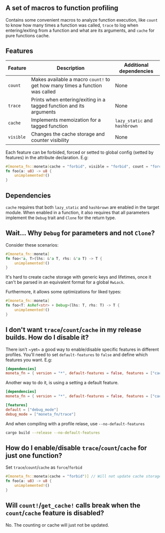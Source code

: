 ## A set of macros to function profiling
Contains some convenient macros to analyze function execution, like `count` to know how many times a function was called, `trace` to log when entering/exiting from a function and what are its arguments, and `cache` for pure functions cache.


## Features
| Feature | Description | Additional dependencies |
| ------- | ----------- | ----------------------- |
| `count` | Makes available a macro `count!` to get how many times a function was called | None |
| `trace` | Prints when entering/exiting in a tagged function and its arguments | None |
| `cache` | Implements memoization for a tagged function | `lazy_static` and `hashbrown` |
| `visible` | Changes the cache storage and counter visibility | None |

Each feature can be forbided, forced or setted to global config (setted by features) in the attribute declaration. E.g:
```rust 
#[moneta_fn::moneta(cache = "forbid", visible = "forbid", count = "force")]
fn foo(a: u8) -> u8 {
    unimplemented!()
}
```

## Dependencies
`cache` requires that both `lazy_static` and `hashbrown` are enabled in the target module. When enabled in a function, it also requires that all parameters implement the `Debug` trait and `Clone` for the return type.

## Wait... Why `Debug` for parameters and not `Clone`?
Consider these scenarios:
```rust
#[moneta_fn::moneta]
fn foo<'a, T>(lhs: &'a T, rhs: &'a T) -> T {
    unimplemented!()
}
```
It's hard to create cache storage with generic keys and lifetimes, once it can't be parsed in an equivalent format for a global `RwLock`.

Furthermore, it allows some optimizations for liked types:
```rust
#[moneta_fn::moneta]
fn foo<T: AsRef<str> + Debug>(lhs: T, rhs: T) -> T {
    unimplemented!()
}
```

## I don't want `trace`/`count`/`cache` in my release builds. How do I disable it?
There isn't ~yet~ a good way to enable/disable specific features in different profiles. You'll need to set `default-features` to `false` and define which features you want. E.g:
```toml 
[dependencies]
moneta_fn = { version = "*", default-features = false, features = ["cache", "count", "time"] }
```

Another way to do it, is using a setting a default feature.
```toml 
[dependencies]
moneta_fn = { version = "*", default-features = false, features = ["cache", "count", "time"] }

[features]
default = ["debug_mode"]
debug_mode = ["moneta_fn/trace"]
```

And when compiling with a profile relase, use `--no-default-features`
```bash
cargo build --release --no-default-features
```

## How do I enable/disable `trace`/`count`/`cache` for just one function?
Set `trace`/`count`/`cache` as `force`/`forbid`
```rust
#[moneta_fn::moneta(cache = "forbid")] // Will not update cache storage
fn foo(a: u8) -> u8 {
    unimplemented!()
}
```

## Will `count!`/`get_cache!` calls break when the `count`/`cache` feature is disabled?
No. The counting or cache will just not be updated.
